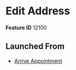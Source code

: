 # Edit Address

**Feature ID** 12100

## Launched From

- [Arrive Appointment](Arrive%20Appointment.md)











































































